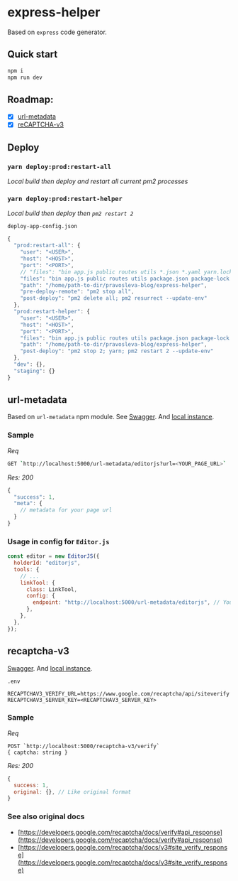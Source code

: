 # express-helper

Based on `express` code generator.

## Quick start

```bash
npm i
npm run dev
```

## Roadmap:

- [x] [url-metadata](#url-metadata)
- [x] [reCAPTCHA-v3](#recaptcha-v3)

## Deploy

### `yarn deploy:prod:restart-all`

_Local build then deploy and restart all current pm2 processes_

### `yarn deploy:prod:restart-helper`

_Local build then deploy then `pm2 restart 2`_

`deploy-app-config.json`

```js
{
  "prod:restart-all": {
    "user": "<USER>",
    "host": "<HOST>",
    "port": "<PORT>",
    // "files": "bin app.js public routes utils *.json *.yaml yarn.lock",
    "files": "bin app.js public routes utils package.json package-lock.json *.yaml yarn.lock README.md",
    "path": "/home/path-to-dir/pravosleva-blog/express-helper",
    "pre-deploy-remote": "pm2 stop all",
    "post-deploy": "pm2 delete all; pm2 resurrect --update-env"
  },
  "prod:restart-helper": {
    "user": "<USER>",
    "host": "<HOST>",
    "port": "<PORT>",
    "files": "bin app.js public routes utils package.json package-lock.json *.yaml yarn.lock README.md",
    "path": "/home/path-to-dir/pravosleva-blog/express-helper",
    "post-deploy": "pm2 stop 2; yarn; pm2 restart 2 --update-env"
  },
  "dev": {},
  "staging": {}
}
```

## url-metadata

Based on `url-metadata` npm module. See [Swagger](http://pravosleva.ru/express-helper/swagger/#/default/get_url_metadata_editorjs). And [local instance](http://localhost:5000/swagger/#/default/get_url_metadata_editorjs).

### Sample

_Req_
```bash
GET `http://localhost:5000/url-metadata/editorjs?url=<YOUR_PAGE_URL>`
```

_Res: 200_
```js
{
  "success": 1,
  "meta": {
    // metadata for your page url
  }
}
```

### Usage in config for `Editor.js`

```js
const editor = new EditorJS({
  holderId: "editorjs",
  tools: {
    // ...
    linkTool: {
      class: LinkTool,
      config: {
        endpoint: "http://localhost:5000/url-metadata/editorjs", // Your backend endpoint for url data fetching
      },
    },
  },
});
```

## recaptcha-v3

[Swagger](http://pravosleva.ru/express-helper/swagger/#/default/post_recaptcha_v3_verify). And [local instance](http://localhost:5000/swagger/#/default/post_recaptcha_v3_verify).

`.env`

```env
RECAPTCHAV3_VERIFY_URL=https://www.google.com/recaptcha/api/siteverify
RECAPTCHAV3_SERVER_KEY=<RECAPTCHAV3_SERVER_KEY>
```

### Sample

_Req_
```
POST `http://localhost:5000/recaptcha-v3/verify`
{ captcha: string }
```

_Res: 200_
```js
{
  success: 1,
  original: {}, // Like original format
}
```

### See also original docs

- [https://developers.google.com/recaptcha/docs/verify#api_response](https://developers.google.com/recaptcha/docs/verify#api_response)
- [https://developers.google.com/recaptcha/docs/v3#site_verify_response](https://developers.google.com/recaptcha/docs/v3#site_verify_response)
